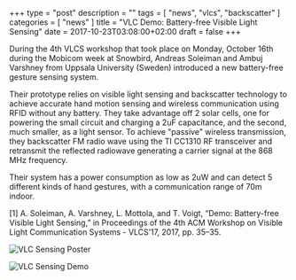 +++
type = "post"
description = ""
tags = [
    "news", "vlcs", "backscatter"
]
categories = [
    "news"
]
title = "VLC Demo: Battery-free Visible Light Sensing"
date = 2017-10-23T03:08:00+02:00
draft = false
+++

During the 4th VLCS workshop that took place on Monday, October 16th during the Mobicom week at Snowbird, Andreas Soleiman and Ambuj Varshney from Uppsala University (Sweden) introduced a new battery-free gesture sensing system.

Their prototype relies on visible light sensing and backscatter technology to achieve accurate hand motion sensing and wireless communication using RFID without any battery.
They take advantage off 2 solar cells, one for powering the small circuit and charging a 2uF capacitance, and the second, much smaller, as a light sensor.
To achieve "passive" wireless transmission, they backscatter FM radio wave using the TI CC1310 RF transceiver and retransmit the reflected radiowave generating a carrier signal at the 868 MHz frequency.

Their system has a power consumption as low as 2uW and can detect 5 different kinds of hand gestures, with a communication range of 70m indoor.

[1] A. Soleiman, A. Varshney, L. Mottola, and T. Voigt, “Demo: Battery-free Visible Light Sensing,” in Proceedings of the 4th ACM Workshop on Visible Light Communication Systems - VLCS’17, 2017, pp. 35–35.

![VLC Sensing Poster](/img/poster-vlcs-backscatter.png)

![VLC Sensing Demo](/img/demo-vlcs-backscatter.png)
